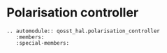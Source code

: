 # Polarisation controller

```{eval-rst}
.. automodule:: qosst_hal.polarisation_controller
   :members:
   :special-members:
```